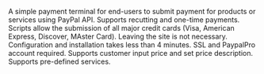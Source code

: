 A simple payment terminal for end-users to submit payment for products or services using PayPal API. 
Supports recutting and one-time payments. 
Scripts allow the submission of all major credit cards (Visa, American Express, Discover, MAster Card).
Leaving the site is not necessary. 
Configuration and installation takes less than 4 minutes.
SSL and PaypalPro account required. 
Supports customer input price and set price description. 
Supports pre-defined services. 
